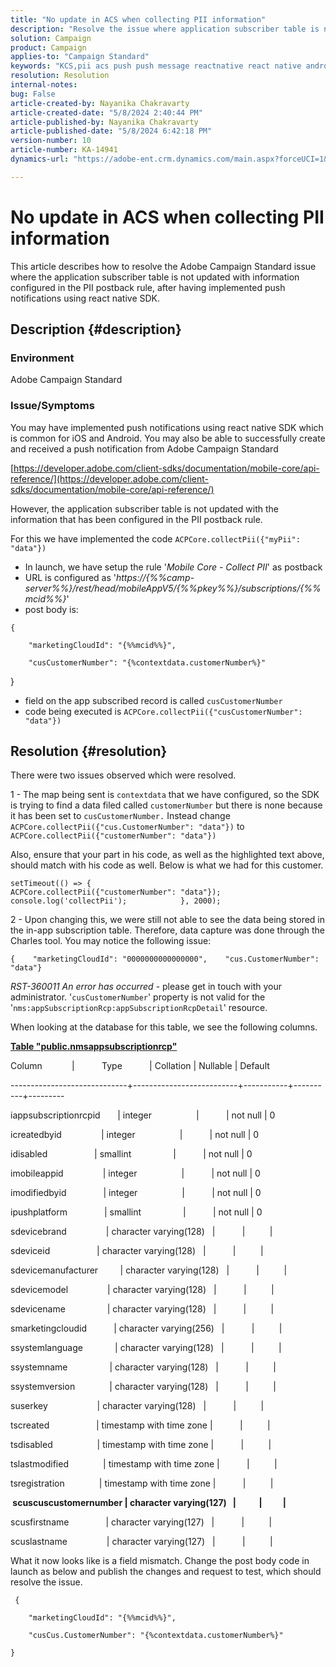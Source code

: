 ```yaml
---
title: "No update in ACS when collecting PII information"
description: "Resolve the issue where application subscriber table is not updated with information configured in the PII postback rule."
solution: Campaign
product: Campaign
applies-to: "Campaign Standard"
keywords: "KCS,pii acs push push message reactnative react native android ios"
resolution: Resolution
internal-notes: 
bug: False
article-created-by: Nayanika Chakravarty
article-created-date: "5/8/2024 2:40:44 PM"
article-published-by: Nayanika Chakravarty
article-published-date: "5/8/2024 6:42:18 PM"
version-number: 10
article-number: KA-14941
dynamics-url: "https://adobe-ent.crm.dynamics.com/main.aspx?forceUCI=1&pagetype=entityrecord&etn=knowledgearticle&id=fe1938ee-480d-ef11-9f8a-6045bd006704"

---
```

# No update in ACS when collecting PII information


This article describes how to resolve the Adobe Campaign Standard issue where the application subscriber table is not updated with information configured in the PII postback rule, after having implemented push notifications using react native SDK.

## Description {#description}


### <b>Environment</b>

Adobe Campaign Standard

### <b>Issue/Symptoms</b>

You may have implemented push notifications using react native SDK which is common for iOS and Android. You may also be able to successfully create and received a push notification from Adobe Campaign Standard

[https://developer.adobe.com/client-sdks/documentation/mobile-core/api-reference/](https://developer.adobe.com/client-sdks/documentation/mobile-core/api-reference/)

However, the application subscriber table is not updated with the information that has been configured in the PII postback rule.

For this we have implemented the code `ACPCore.collectPii({"myPii": "data"})`

- In launch, we have setup the rule '*Mobile Core - Collect PII*' as postback
- URL is configured as '*https://{%%camp-server%%}/rest/head/mobileAppV5/{%%pkey%%}/subscriptions/{%%mcid%%}*'
- post body is:



```
{

    "marketingCloudId": "{%%mcid%%}",

    "cusCustomerNumber": "{%contextdata.customerNumber%}"
```

}
- field on the app subscribed record is called `cusCustomerNumber`
- code being executed is `ACPCore.collectPii({"cusCustomerNumber": "data"})`



## Resolution {#resolution}


There were two issues observed which were resolved.



1 - The map being sent is `contextdata` that we have configured, so the SDK is trying to find a data filed called `customerNumber` but there is none because it has been set to `cusCustomerNumber.` Instead change `ACPCore.collectPii({"cus.CustomerNumber": "data"})` to `ACPCore.collectPii({"customerNumber": "data"})`

Also, ensure that your part in his code, as well as the highlighted text above, should match with his code as well. Below is what we had for this customer.




```
setTimeout(() => {                ACPCore.collectPii({"customerNumber": "data"});                console.log('collectPii');            }, 2000);
```


2 - Upon changing this, we were still not able to see the data being stored in the in-app subscription table. Therefore, data capture was done through the Charles tool. You may notice the following issue:




```
{    "marketingCloudId": "0000000000000000",    "cus.CustomerNumber": "data"}
```


*RST-360011 An error has occurred* - please get in touch with your administrator.
'`cusCustomerNumber`' property is not valid for the '`nms:appSubscriptionRcp:appSubscriptionRcpDetail`' resource.

When looking at the database for this table, we see the following columns.

<u><b>Table "public.nmsappsubscriptionrcp"</b></u>

Column            |           Type           | Collation | Nullable | Default

-----------------------------+--------------------------+-----------+----------+---------

iappsubscriptionrcpid       | integer                  |           | not null | 0

icreatedbyid                | integer                  |           | not null | 0

idisabled                   | smallint                 |           | not null | 0

imobileappid                | integer                  |           | not null | 0

imodifiedbyid               | integer                  |           | not null | 0

ipushplatform               | smallint                 |           | not null | 0

sdevicebrand                | character varying(128)   |           |          |

sdeviceid                   | character varying(128)   |           |          |

sdevicemanufacturer         | character varying(128)   |           |          |

sdevicemodel                | character varying(128)   |           |          |

sdevicename                 | character varying(128)   |           |          |

smarketingcloudid           | character varying(256)   |           |          |

ssystemlanguage             | character varying(128)   |           |          |

ssystemname                 | character varying(128)   |           |          |

ssystemversion              | character varying(128)   |           |          |

suserkey                    | character varying(128)   |           |          |

tscreated                   | timestamp with time zone |           |          |

tsdisabled                  | timestamp with time zone |           |          |

tslastmodified              | timestamp with time zone |           |          |

tsregistration              | timestamp with time zone |           |          |

<b> scuscuscustomernumber | character varying(127)   |           |          | </b>

scusfirstname               | character varying(127)   |           |          |

scuslastname                | character varying(127)   |           |          |



What it now looks like is a field mismatch. Change the post body code in launch as below and publish the changes and request to test, which should resolve the issue.

` {`

`    "marketingCloudId": "{%%mcid%%}",`

`    "cusCus.CustomerNumber": "{%contextdata.customerNumber%}"`

`}`
